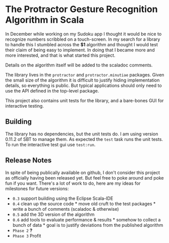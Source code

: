 <!--
Copyright © 2011-2012, Jeremy Heiner (github.com/JHeiner). All rights reserved.
Copying and distribution of this file, with or without modification, are
permitted in any medium without royalty provided the copyright notice and this
notice are preserved.  This file is offered as-is, without any warranty.
-->

The Protractor Gesture Recognition Algorithm in Scala
=====================================================

In December while working on my Sudoku app I thought it would be nice to
recognize numbers scribbled on a touch-screen. In my search for a library to
handle this I stumbled across the **$1** algorithm and thought I would test
their claim of being easy to implement. In doing that I became more and more
interested, and that is what started this project.

Details on the algorithm itself will be added to the scaladoc comments.

The library lives in the `protractor` and `protractor.minutiae` packages.
Given the small size of the algorithm it is difficult to justify hiding
implementation details, so everything is public. But typical applications
should only need to use the API defined in the top-level package. 

This project also contains unit tests for the library, and a bare-bones GUI
for interactive testing.


Building
--------

The library has no dependencies, but the unit tests do. I am using version
0.11.2 of SBT to manage them. As expected the `test` task runs the unit
tests. To run the interactive test gui use `test:run`.


Release Notes
-------------

In spite of being publically available on github, I don't consider this
project as officially having been released yet. But feel free to poke around
and poke fun if you want. There's a lot of work to do, here are my ideas for
milestones for future versions:

 * `0.3` support building using the Eclipse Scala-IDE
 * `0.4` clean up the source code
          * move old cruft to the test packages
          * write a bunch of comments (scaladoc & otherwise)
 * `0.5` add the 3D version of the algorithm
 * `0.6` add tools to evaluate performance & results
          * somehow to collect a bunch of data
          * goal is to justify deviations from the published algorithm
 * `Phase 2` **?**
 * `Phase 3` Profit
